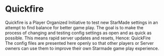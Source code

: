 # Quickfire
Quickfire is a Player Organized Initiative to test new StarMade settings in an attempt to find balance for better game play.
The goal is to make the process of changing and testing config settings as open and as quick as possible.  This means rapid server updates and resets, Hence: QuickFire
The config files are presented here openly so that other players or Server owners can use them to improve their own Starmade game play experience.
